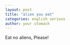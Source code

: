 ```yaml
---
layout: post
title: "alien you eat"
categories: english serious
author: your stomach
---
```


Eat no aliens, Please!
